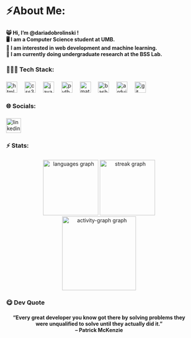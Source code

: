 <h1 align="left">⚡️About Me:</h1>

###

<h4 align="left">😸 Hi, I’m @dariadobrolinski !<br>🖥️ I am a Computer Science student at UMB.  <br>🤖 I am interested in web development and machine learning.<br>🧠 I am currently doing undergraduate research at the BSS Lab.</h4>

###

<h3 align="left">👩🏻‍💻 Tech Stack:</h3>

###

<div align="left">
  <img src="https://cdn.jsdelivr.net/gh/devicons/devicon/icons/html5/html5-original.svg" height="30" alt="html5 logo"  />
  <img width="12" />
  <img src="https://cdn.jsdelivr.net/gh/devicons/devicon/icons/css3/css3-original.svg" height="30" alt="css3 logo"  />
  <img width="12" />
  <img src="https://cdn.jsdelivr.net/gh/devicons/devicon/icons/javascript/javascript-original.svg" height="30" alt="javascript logo"  />
  <img width="12" />
  <img src="https://cdn.jsdelivr.net/gh/devicons/devicon/icons/python/python-original.svg" height="30" alt="python logo"  />
  <img width="12" />
  <img src="https://cdn.jsdelivr.net/gh/devicons/devicon/icons/matlab/matlab-original.svg" height="30" alt="matlab logo"  />
  <img width="12" />
  <img src="https://cdn.jsdelivr.net/gh/devicons/devicon/icons/bash/bash-original.svg" height="30" alt="bash logo"  />
  <img width="12" />
  <img src="https://cdn.jsdelivr.net/gh/devicons/devicon/icons/arduino/arduino-original.svg" height="30" alt="arduino logo"  />
  <img width="12" />
  <img src="https://cdn.jsdelivr.net/gh/devicons/devicon/icons/git/git-original.svg" height="30" alt="git logo"  />
</div>

###

<h3 align="left">🌐 Socials:</h3>

###

<div align="left">
  <a href="https://www.linkedin.com/in/daria-dobrolinski/" target="_blank">
    <img src="https://img.shields.io/static/v1?message=LinkedIn&logo=linkedin&label=&color=0077B5&logoColor=white&labelColor=&style=for-the-badge" height="40" alt="linkedin logo"  />
  </a>
</div>

###

<h3 align="left">⚡️ Stats:</h3>

###

<div align="center">
  <img src="https://github-readme-stats.vercel.app/api/top-langs?username=dariadobrolinski&locale=en&hide_title=false&layout=compact&card_width=320&langs_count=6&theme=nightowl&hide_border=false&order=2" height="150" alt="languages graph"  />
  <img src="https://streak-stats.demolab.com?user=dariadobrolinski&locale=en&mode=daily&theme=nightowl&hide_border=false&border_radius=5&order=3" height="150" alt="streak graph"  />
  <img src="https://github-readme-activity-graph.vercel.app/graph?username=dariadobrolinski&radius=16&theme=nightowl&area=true&order=5" height="200" alt="activity-graph graph"  />
</div>

###

<h3 align="left">😋 Dev Quote</h3>

###

<h4 align="center">“Every great developer you know got there by solving problems they were unqualified to solve until they actually did it.” <br>– Patrick McKenzie</h4>

###
